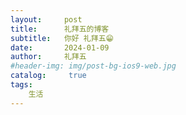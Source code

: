 ```yaml
---
layout:     post
title:      礼拜五的博客
subtitle:   你好 礼拜五😁
date:       2024-01-09
author:     礼拜五
#header-img: img/post-bg-ios9-web.jpg
catalog: 	 true
tags:
    生活
---
```

